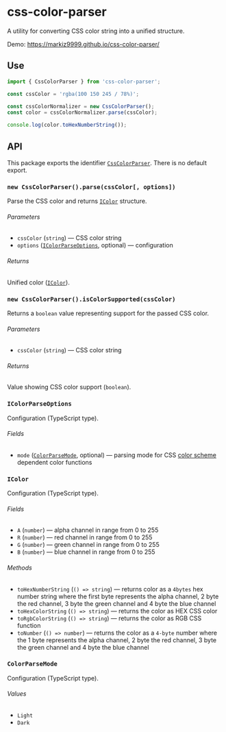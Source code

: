 # css-color-parser

A utility for converting CSS color string into a unified structure.

Demo: https://markiz9999.github.io/css-color-parser/

## Use

```ts
import { CssColorParser } from 'css-color-parser';

const cssColor = 'rgba(100 150 245 / 78%)';

const cssColorNormalizer = new CssColorParser();
const color = cssColorNormalizer.parse(cssColor);

console.log(color.toHexNumberString());
```

## API

This package exports the identifier [`CssColorParser`][api-color-parser].
There is no default export.

### `new CssColorParser().parse(cssColor[, options])`

Parse the CSS color and returns [`IColor`][api-color] structure.

###### Parameters

*   `cssColor` (`string`)
    — CSS color string
*   `options` ([`IColorParseOptions`][api-parse-options], optional)
    — configuration

###### Returns

Unified color ([`IColor`][api-color]).

### `new CssColorParser().isColorSupported(cssColor)`

Returns a `boolean` value representing support for the passed CSS color.

###### Parameters

*   `cssColor` (`string`)
    — CSS color string

###### Returns

Value showing CSS color support (`boolean`).

### `IColorParseOptions`

Configuration (TypeScript type).

###### Fields

*   `mode` ([`ColorParseMode`][api-color-parse-mode], optional)
    — parsing mode for CSS [color scheme](https://developer.mozilla.org/en-US/docs/Web/CSS/color-scheme) dependent color functions

### `IColor`

Configuration (TypeScript type).

###### Fields

*   `A` (`number`)
    — alpha channel in range from 0 to 255
*   `R` (`number`)
    — red channel in range from 0 to 255
*   `G` (`number`)
    — green channel in range from 0 to 255
*   `B` (`number`)
    — blue channel in range from 0 to 255

###### Methods

*   `toHexNumberString` (`() => string`)
    — returns color as a `4bytes` hex number string where the first byte represents the alpha channel, 2 byte the red channel, 3 byte the green channel and 4 byte the blue channel
*   `toHexColorString` (`() => string`)
    — returns the color as HEX CSS color
*   `toRgbColorString` (`() => string`)
    — returns the color as RGB CSS function
*   `toNumber` (`() => number`)
    — returns the color as a `4-byte` number where the 1 byte represents the alpha channel, 2 byte the red channel, 3 byte the green channel and 4 byte the blue channel

### `ColorParseMode`

Configuration (TypeScript type).

###### Values

* `Light`
* `Dark`

[api-color-parser]: #new-csscolorparserparsecsscolor-options

[api-parse-options]: #icolorparseoptions

[api-color]: #icolor

[api-color-parse-mode]: #colorparsemode
